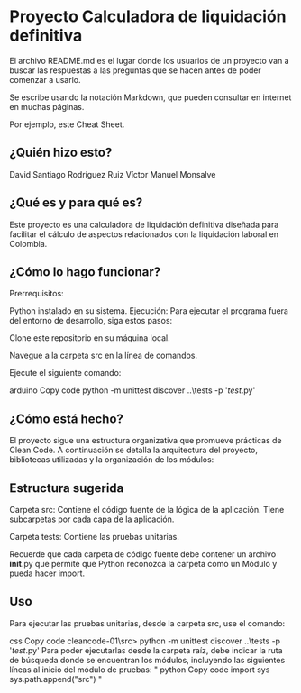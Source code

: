 # Proyecto Calculadora de liquidación definitiva

El archivo README.md es el lugar donde los usuarios de un proyecto van a buscar las respuestas a las preguntas que se hacen antes de poder comenzar a usarlo.

Se escribe usando la notación Markdown, que pueden consultar en internet en muchas páginas.

Por ejemplo, este Cheat Sheet.

## ¿Quién hizo esto?

David Santiago Rodríguez Ruiz
Víctor Manuel Monsalve

## ¿Qué es y para qué es?

Este proyecto es una calculadora de liquidación definitiva diseñada para facilitar el cálculo de aspectos relacionados con la liquidación laboral en Colombia.

## ¿Cómo lo hago funcionar?

Prerrequisitos:

Python instalado en su sistema.
Ejecución:
Para ejecutar el programa fuera del entorno de desarrollo, siga estos pasos:

Clone este repositorio en su máquina local.

Navegue a la carpeta src en la línea de comandos.

Ejecute el siguiente comando:

arduino
Copy code
python -m unittest discover ..\tests -p '*test*.py'

## ¿Cómo está hecho?

El proyecto sigue una estructura organizativa que promueve prácticas de Clean Code. A continuación se detalla la arquitectura del proyecto, bibliotecas utilizadas y la organización de los módulos:

## Estructura sugerida

Carpeta src: Contiene el código fuente de la lógica de la aplicación. Tiene subcarpetas por cada capa de la aplicación.

Carpeta tests: Contiene las pruebas unitarias.

Recuerde que cada carpeta de código fuente debe contener un archivo __init__.py que permite que Python reconozca la carpeta como un Módulo y pueda hacer import.

## Uso

Para ejecutar las pruebas unitarias, desde la carpeta src, use el comando:

css
Copy code
cleancode-01\src> python -m unittest discover ..\tests -p '*test*.py'
Para poder ejecutarlas desde la carpeta raíz, debe indicar la ruta de búsqueda donde se encuentran los módulos, incluyendo las siguientes líneas al inicio del módulo de pruebas:
"
python
Copy code
import sys
sys.path.append("src")
"
